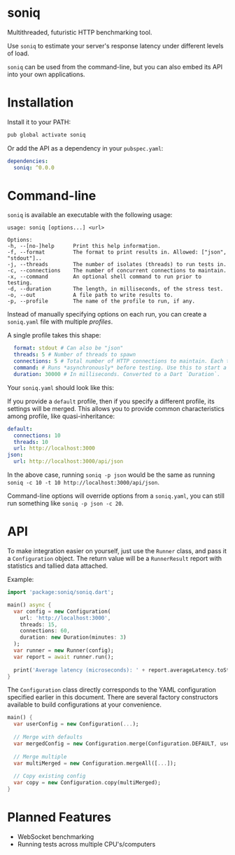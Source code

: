 # soniq
Multithreaded, futuristic HTTP benchmarking tool.

Use `soniq` to estimate your server's response latency under different levels of load.

`soniq` can be used from the command-line, but you can also embed its API into your own
applications.

# Installation
Install it to your PATH:
```bash
pub global activate soniq
```

Or add the API as a dependency in your `pubspec.yaml`:
```yaml
dependencies:
  soniq: ^0.0.0
```

# Command-line
`soniq` is available an executable with the following usage:

```
usage: soniq [options...] <url>

Options:
-h, --[no-]help      Print this help information.
-f, --format         The format to print results in. Allowed: ["json", "stdout"]..
-j, --threads        The number of isolates (threads) to run tests in.
-c, --connections    The number of concurrent connections to maintain.
-x, --command        An optional shell command to run prior to testing.
-d, --duration       The length, in milliseconds, of the stress test.
-o, --out            A file path to write results to.
-p, --profile        The name of the profile to run, if any.
```

Instead of manually specifying options on each run, you can create a `soniq.yaml` file with
multiple *profiles*.

A single profile takes this shape:
```yaml
  format: stdout # Can also be "json"
  threads: 5 # Number of threads to spawn
  connections: 5 # Total number of HTTP connections to maintain. Each thread maintains (connections / threads).
  command: # Runs *asynchronously* before testing. Use this to start a server or other process whenever you test.
  duration: 30000 # In milliseconds. Converted to a Dart `Duration`.
```

Your `soniq.yaml` should look like this:

If you provide a `default` profile, then if you specify a different profile, its settings will be merged.
This allows you to provide common characteristics among profile, like quasi-inheritance:

```yaml
default:
  connections: 10
  threads: 10
  url: http://localhost:3000
json:
  url: http://localhost:3000/api/json
```

In the above case, running `soniq -p json` would be the same as running
`soniq -c 10 -t 10 http://localhost:3000/api/json`.

Command-line options will override options from a `soniq.yaml`, you can still run something like
`soniq -p json -c 20`.

# API
To make integration easier on yourself, just use the `Runner` class, and pass it a
`Configuration` object. The return value will be a `RunnerResult` report with statistics
and tallied data attached.

Example:
```dart
import 'package:soniq/soniq.dart';

main() async {
  var config = new Configuration(
    url: 'http://localhost:3000',
    threads: 15,
    connections: 60,
    duration: new Duration(minutes: 3)
  );
  var runner = new Runner(config);
  var report = await runner.run();
  
  print('Average latency (microseconds): ' + report.averageLatency.toStringAsFixed(2));
}
```

The `Configuration` class directly corresponds to the YAML configuration specified earlier
in this document. There are several factory constructors available to build configurations
at your convenience.

```dart
main() {
  var userConfig = new Configuration(...);
  
  // Merge with defaults
  var mergedConfig = new Configuration.merge(Configuration.DEFAULT, userConfig);
  
  // Merge multiple
  var multiMerged = new Configuration.mergeAll([...]);
  
  // Copy existing config
  var copy = new Configuration.copy(multiMerged);
}
```

# Planned Features
* WebSocket benchmarking
* Running tests across multiple CPU's/computers